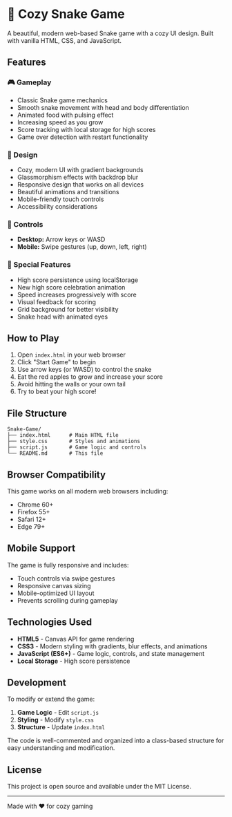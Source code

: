 # 🐍 Cozy Snake Game

A beautiful, modern web-based Snake game with a cozy UI design. Built with vanilla HTML, CSS, and JavaScript.

## Features

### 🎮 Gameplay
- Classic Snake game mechanics
- Smooth snake movement with head and body differentiation
- Animated food with pulsing effect
- Increasing speed as you grow
- Score tracking with local storage for high scores
- Game over detection with restart functionality

### 🎨 Design
- Cozy, modern UI with gradient backgrounds
- Glassmorphism effects with backdrop blur
- Responsive design that works on all devices
- Beautiful animations and transitions
- Mobile-friendly touch controls
- Accessibility considerations

### 📱 Controls
- **Desktop:** Arrow keys or WASD
- **Mobile:** Swipe gestures (up, down, left, right)

### 🌟 Special Features
- High score persistence using localStorage
- New high score celebration animation
- Speed increases progressively with score
- Visual feedback for scoring
- Grid background for better visibility
- Snake head with animated eyes

## How to Play

1. Open `index.html` in your web browser
2. Click "Start Game" to begin
3. Use arrow keys (or WASD) to control the snake
4. Eat the red apples to grow and increase your score
5. Avoid hitting the walls or your own tail
6. Try to beat your high score!

## File Structure

```
Snake-Game/
├── index.html      # Main HTML file
├── style.css       # Styles and animations
├── script.js       # Game logic and controls
└── README.md       # This file
```

## Browser Compatibility

This game works on all modern web browsers including:
- Chrome 60+
- Firefox 55+
- Safari 12+
- Edge 79+

## Mobile Support

The game is fully responsive and includes:
- Touch controls via swipe gestures
- Responsive canvas sizing
- Mobile-optimized UI layout
- Prevents scrolling during gameplay

## Technologies Used

- **HTML5** - Canvas API for game rendering
- **CSS3** - Modern styling with gradients, blur effects, and animations
- **JavaScript (ES6+)** - Game logic, controls, and state management
- **Local Storage** - High score persistence

## Development

To modify or extend the game:

1. **Game Logic** - Edit `script.js`
2. **Styling** - Modify `style.css`
3. **Structure** - Update `index.html`

The code is well-commented and organized into a class-based structure for easy understanding and modification.

## License

This project is open source and available under the MIT License.

---

Made with ❤️ for cozy gaming
